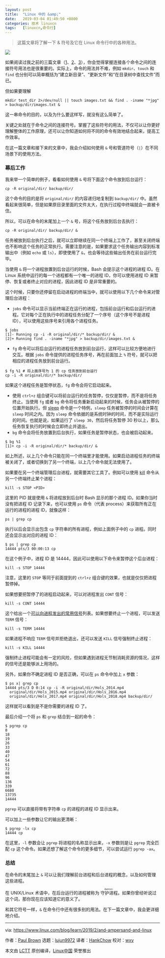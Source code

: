 ```yaml
---
layout: post
title:	"Linux 中的 &amp;"
date:	2019-03-04 01:49:50 +0800 
categories:	技术 linuxcn 
tags:	[linuxcn,命令行]
---
```




> 
> 这篇文章将了解一下 & 符号及它在 Linux 命令行中的各种用法。
> 
> 
> 


![](/Asserts/Images//attachment/album/201903/04/014953jqxs74t33www3tdw.png)


如果阅读过我之前的三篇文章（[1](/article-10465-1.html)、[2](/article-10502-1.html)、[3](/article-10529-1.html)），你会觉得掌握连接各个命令之间的连接符号用法也是很重要的。实际上，命令的用法并不难，例如 `mkdir`、`touch` 和 `find` 也分别可以简单概括为“建立新目录”、“更新文件”和“在目录树中查找文件”而已。


但如果要理解



```
mkdir test_dir 2>/dev/null || touch images.txt && find . -iname "*jpg" > backup/dir/images.txt &
```

这一串命令的目的，以及为什么要这样写，就没有这么简单了。


关键之处就在于命令之间的连接符号。掌握了这些符号的用法，不仅可以让你更好理解整体的工作原理，还可以让你知道如何将不同的命令有效地结合起来，提高工作效率。


在这一篇文章和接下来的文章中，我会介绍如何使用 `&` 号和管道符号（`|`）在不同场景下的使用方法。


### 幕后工作


我来举一个简单的例子，看看如何使用 `&` 号将下面这个命令放到后台运行：



```
cp -R original/dir/ backup/dir/
```

这个命令的目的是将 `original/dir/` 的内容递归地复制到 `backup/dir/` 中。虽然看起来很简单，但是如果原目录里面的文件太大，在执行过程中终端就会一直被卡住。


所以，可以在命令的末尾加上一个 `&` 号，将这个任务放到后台去执行：



```
cp -R original/dir/ backup/dir/ &
```

任务被放到后台执行之后，就可以立即继续在同一个终端上工作了，甚至关闭终端也不影响这个任务的正常执行。需要注意的是，如果要求这个任务输出内容到标准输出中（例如 `echo` 或 `ls`），即使使用了 `&`，也会等待这些输出任务在前台运行完毕。


当使用 `&` 将一个进程放置到后台运行的时候，Bash 会提示这个进程的进程 ID。在 Linux 系统中运行的每一个进程都有一个唯一的进程 ID，你可以使用进程 ID 来暂停、恢复或者终止对应的进程，因此进程 ID 是非常重要的。


这个时候，只要你还停留在启动进程的终端当中，就可以使用以下几个命令来对管理后台进程：


* `jobs` 命令可以显示当前终端正在运行的进程，包括前台运行和后台运行的进程。它对每个正在执行中的进程任务分配了一个序号（这个序号不是进程 ID），可以使用这些序号来引用各个进程任务。



```
$ jobs
[1]- Running cp -i -R original/dir/* backup/dir/ &
[2]+ Running find . -iname "*jpg" > backup/dir/images.txt &
```
* `fg` 命令可以将后台运行的进程任务放到前台运行，这样可以比较方便地进行交互。根据 `jobs` 命令提供的进程任务序号，再在前面加上 `%` 符号，就可以把相应的进程任务放到前台运行。



```
$ fg %1 # 将上面序号为 1 的 cp 任务放到前台运行
cp -i -R original/dir/* backup/dir/
```

如果这个进程任务是暂停状态，`fg` 命令会将它启动起来。
* 使用 `ctrl+z` 组合键可以将前台运行的任务暂停，仅仅是暂停，而不是将任务终止。当使用 `fg` 或者 `bg` 命令将任务重新启动起来的时候，任务会从被暂停的位置开始执行。但 [sleep](https://ss64.com/bash/sleep.html) 命令是一个特例，`sleep` 任务被暂停的时间会计算在 `sleep` 时间之内。因为 `sleep` 命令依据的是系统时钟的时间，而不是实际运行的时间。也就是说，如果运行了 `sleep 30`，然后将任务暂停 30 秒以上，那么任务恢复执行的时候会立即终止并退出。
* `bg` 命令会将任务放置到后台执行，如果任务是暂停状态，也会被启动起来。



```
$ bg %1
[1]+ cp -i -R original/dir/* backup/dir/ &
```


如上所述，以上几个命令只能在同一个终端里才能使用。如果启动进程任务的终端被关闭了，或者切换到了另一个终端，以上几个命令就无法使用了。


如果要在另一个终端管理后台进程，就需要其它工具了。例如可以使用 [kill](https://bash.cyberciti.biz/guide/Sending_signal_to_Processes) 命令从另一个终端终止某个进程：



```
kill -s STOP <PID>
```

这里的 PID 就是使用 `&` 将进程放到后台时 Bash 显示的那个进程 ID。如果你当时没有把进程 ID 记录下来，也可以使用 `ps` 命令（代表 process）来获取所有正在运行的进程的进程 ID，就像这样：



```
ps | grep cp
```

执行以后会显示出包含 `cp` 字符串的所有进程，例如上面例子中的 `cp` 进程。同时还会显示出对应的进程 ID：



```
$ ps | grep cp
14444 pts/3 00:00:13 cp
```

在这个例子中，进程 ID 是 14444，因此可以使用以下命令来暂停这个后台进程：



```
kill -s STOP 14444
```

注意，这里的 `STOP` 等同于前面提到的 `ctrl+z` 组合键的效果，也就是仅仅把进程暂停掉。


如果想要把暂停了的进程启动起来，可以对进程发出 `CONT` 信号：



```
kill -s CONT 14444
```

这个给出一个[可以向进程发出的常用信号](https://www.computerhope.com/unix/signals.htm)列表。如果想要终止一个进程，可以发送 `TERM` 信号：



```
kill -s TERM 14444
```

如果进程不响应 `TERM` 信号并拒绝退出，还可以发送 `KILL` 信号强制终止进程：



```
kill -s KILL 14444
```

强制终止进程可能会有一定的风险，但如果遇到进程无节制消耗资源的情况，这样的信号还是能够派上用场的。


另外，如果你不确定进程 ID 是否正确，可以在 `ps` 命令中加上 `x` 参数：



```
$ ps x| grep cp
14444 pts/3 D 0:14 cp -i -R original/dir/Hols_2014.mp4
  original/dir/Hols_2015.mp4 original/dir/Hols_2016.mp4
  original/dir/Hols_2017.mp4 original/dir/Hols_2018.mp4 backup/dir/
```

这样就可以看到是不是你需要的进程 ID 了。


最后介绍一个将 `ps` 和 `grep` 结合到一起的命令：



```
$ pgrep cp
8
18
19
26
33
40
47
54
61
72
88
96
136
339
6680
13735
14444
```

`pgrep` 可以直接将带有字符串 `cp` 的进程的进程 ID 显示出来。


可以加上一些参数让它的输出更清晰：



```
$ pgrep -lx cp
14444 cp
```

在这里，`-l` 参数会让 `pgrep` 将进程的名称显示出来，`-x` 参数则是让 `pgrep` 完全匹配 `cp` 这个命令。如果还想了解这个命令的更多细节，可以尝试运行 `pgrep -ax`。


### 总结


在命令的末尾加上 `&` 可以让我们理解前台进程和后台进程的概念，以及如何管理这些进程。


在 UNIX/Linux 术语中，在后台运行的进程被称为<ruby> 守护进程 <rt>  daemon </rt></ruby>。如果你曾经听说过这个词，那你现在应该知道它的意义了。


和其它符号一样，`&` 在命令行中还有很多别的用法。在下一篇文章中，我会更详细地介绍。




---


via: <https://www.linux.com/blog/learn/2019/2/and-ampersand-and-linux>


作者：[Paul Brown](https://www.linux.com/users/bro66) 选题：[lujun9972](https://github.com/lujun9972) 译者：[HankChow](https://github.com/HankChow) 校对：[wxy](https://github.com/wxy)


本文由 [LCTT](https://github.com/LCTT/TranslateProject) 原创编译，[Linux中国](https://linux.cn/) 荣誉推出
